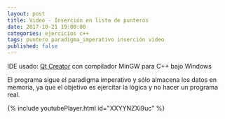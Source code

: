 ```yaml
---
layout: post
title: Video - Inserción en lista de punteros
date: 2017-10-21 19:00:00
categories: ejercicios c++
tags: puntero paradigma_imperativo inserción video
published: false
---
```


IDE usado: [Qt Creator](www.qt.io/es) con compilador MinGW para C++ bajo Windows

El programa sigue el paradigma imperativo y sólo almacena los datos en memoria, ya que el objetivo es ejercitar la lógica y no hacer un programa real.


{% include youtubePlayer.html id="XXYYNZXi9uc" %}
